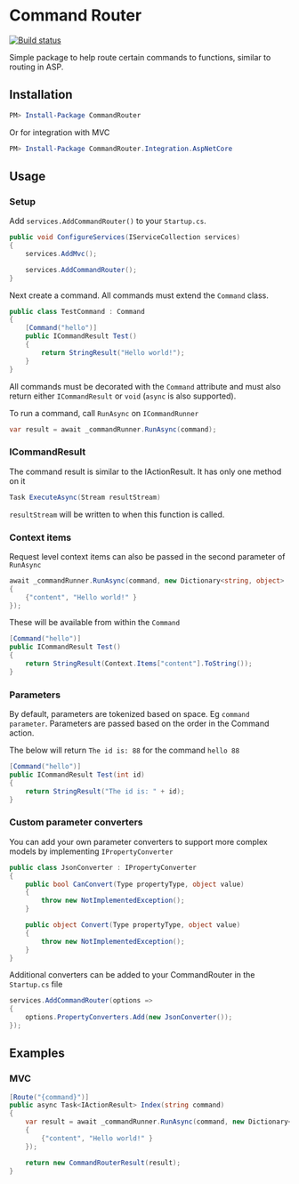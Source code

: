 # Command Router
[![Build status](https://ci.appveyor.com/api/projects/status/w91d4ch2ekaffagd?svg=true)](https://ci.appveyor.com/project/MrSmoke/commandrouter)

Simple package to help route certain commands to functions, similar to routing in ASP.


## Installation

```PowerShell
PM> Install-Package CommandRouter
```

Or for integration with MVC

```PowerShell
PM> Install-Package CommandRouter.Integration.AspNetCore
```


Usage
---


### Setup

Add `services.AddCommandRouter()` to your `Startup.cs`.

```c#
public void ConfigureServices(IServiceCollection services)
{
    services.AddMvc();

    services.AddCommandRouter();
}
```


Next create a command. All commands must extend the `Command` class.

```c#
public class TestCommand : Command
{
    [Command("hello")]
    public ICommandResult Test()
    {
        return StringResult("Hello world!");
    }
}
```

All commands must be decorated with the `Command` attribute and must also return either `ICommandResult` or `void` (`async` is also supported).

To run a command, call `RunAsync` on `ICommandRunner`

```c#
var result = await _commandRunner.RunAsync(command);
```


### ICommandResult

The command result is similar to the IActionResult. It has only one method on it 

```c#
Task ExecuteAsync(Stream resultStream)
```

`resultStream` will be written to when this function is called.


### Context items

Request level context items can also be passed in the second parameter of `RunAsync`

```c#
await _commandRunner.RunAsync(command, new Dictionary<string, object>
{
    {"content", "Hello world!" }
});
```

These will be available from within the `Command`

```c#
[Command("hello")]
public ICommandResult Test()
{
    return StringResult(Context.Items["content"].ToString());
}
```

### Parameters

By default, parameters are tokenized based on space. Eg `command parameter`. Parameters are passed based on the order in the Command action.

The below will return `The id is: 88` for the command `hello 88`

```c#
[Command("hello")]
public ICommandResult Test(int id)
{
    return StringResult("The id is: " + id);
}
```


### Custom parameter converters

You can add your own parameter converters to support more complex models by implementing `IPropertyConverter`

```c#
public class JsonConverter : IPropertyConverter
{
    public bool CanConvert(Type propertyType, object value)
    {
        throw new NotImplementedException();
    }

    public object Convert(Type propertyType, object value)
    {
        throw new NotImplementedException();
    }
}
```

Additional converters can be added to your CommandRouter in the `Startup.cs` file

```c#
services.AddCommandRouter(options =>
{
    options.PropertyConverters.Add(new JsonConverter());
});
```

## Examples
### MVC

```c#
[Route("{command}")]
public async Task<IActionResult> Index(string command)
{
    var result = await _commandRunner.RunAsync(command, new Dictionary<string, object>
    {
        {"content", "Hello world!" }
    });

    return new CommandRouterResult(result);
}
```